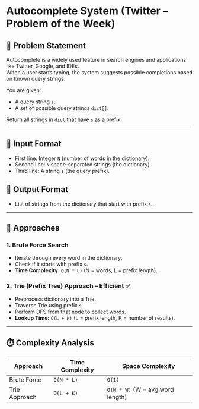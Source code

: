 # Autocomplete System (Twitter – Problem of the Week)

## 📌 Problem Statement
Autocomplete is a widely used feature in search engines and applications like Twitter, Google, and IDEs.  
When a user starts typing, the system suggests possible completions based on known query strings.  

You are given:
- A query string `s`.
- A set of possible query strings `dict[]`.

Return all strings in `dict` that have `s` as a prefix.

---

## 🔹 Input Format
- First line: Integer `N` (number of words in the dictionary).
- Second line: `N` space-separated strings (the dictionary).
- Third line: A string `s` (the query prefix).

## 🔹 Output Format
- List of strings from the dictionary that start with prefix `s`.

---

## 🔑 Approaches

### 1. Brute Force Search
- Iterate through every word in the dictionary.
- Check if it starts with prefix `s`.
- **Time Complexity:** `O(N * L)` (N = words, L = prefix length).

### 2. Trie (Prefix Tree) Approach – Efficient ✅
- Preprocess dictionary into a Trie.
- Traverse Trie using prefix `s`.
- Perform DFS from that node to collect words.
- **Lookup Time:** `O(L + K)` (L = prefix length, K = number of results).

---

## ⏱️ Complexity Analysis
| Approach      | Time Complexity | Space Complexity |
|---------------|-----------------|------------------|
| Brute Force   | `O(N * L)`      | `O(1)`           |
| Trie Approach | `O(L + K)`      | `O(N * W)` (W = avg word length) |
